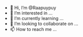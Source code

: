- 👋 Hi, I’m @Raapuypuy
- 👀 I’m interested in ...
- 🌱 I’m currently learning ...
- 💞️ I’m looking to collaborate on ...
- 📫 How to reach me ...

<!---
Raapuypuy/Raapuypuy is a ✨ special ✨ repository because its `README.md` (this file) appears on your GitHub profile.
You can click the Preview link to take a look at your changes.
--->
